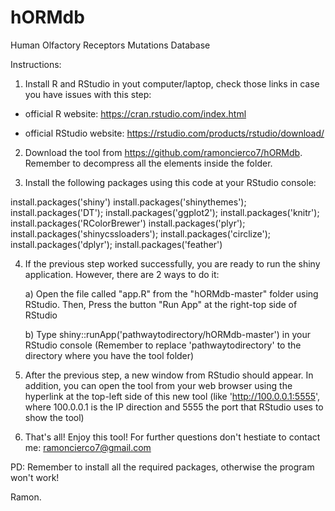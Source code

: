 # hORMdb
Human Olfactory Receptors Mutations Database

Instructions:

1. Install R and RStudio in yout computer/laptop, check those links in case you have issues with this step:

  - official R website: https://cran.rstudio.com/index.html
  
  - official RStudio website: https://rstudio.com/products/rstudio/download/
  
2. Download the tool from https://github.com/ramoncierco7/hORMdb. Remember to decompress all the elements inside the folder.
  
3. Install the following packages using this code at your RStudio console:

install.packages('shiny')
install.packages('shinythemes'); 
install.packages('DT'); 
install.packages('ggplot2'); 
install.packages('knitr'); 
install.packages('RColorBrewer')
install.packages('plyr'); 
install.packages('shinycssloaders'); 
install.packages('circlize'); 
install.packages('dplyr'); 
install.packages('feather')

4. If the previous step worked successfully, you are ready to run the shiny application. However,
   there are 2 ways to do it:
   
   a) Open the file called "app.R" from the "hORMdb-master" folder using RStudio. Then, Press the button "Run App" at the right-top side of RStudio
   
   b) Type shiny::runApp('pathwaytodirectory/hORMdb-master') in your RStudio console (Remember to replace 'pathwaytodirectory' to the directory where you have the tool folder)

5. After the previous step, a new window from RStudio should appear. In addition, you can open the tool from your web browser using the hyperlink at the top-left side of this new tool (like 'http://100.0.0.1:5555', where 100.0.0.1 is the IP direction and 5555 the port that RStudio uses to show the tool)

6. That's all! Enjoy this tool! For further questions don't hestiate to contact me: ramoncierco7@gmail.com

PD: Remember to install all the required packages, otherwise the program won't work!

Ramon.
